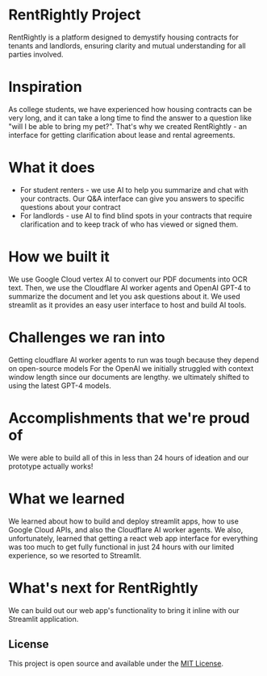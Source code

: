 # RentRightly Project

RentRightly is a platform designed to demystify housing contracts for tenants and landlords, ensuring clarity and mutual understanding for all parties involved.

# Inspiration
As college students, we have experienced how housing contracts can be very long, and it can take a long time to find the answer to a question like "will I be able to bring my pet?". That's why we created RentRightly - an interface for getting clarification about lease and rental agreements.

# What it does
- For student renters - we use AI to help you summarize and chat with your contracts. Our Q&A interface can give you answers to specific questions about your contract 
- For landlords - use AI to find blind spots in your contracts that require clarification and to keep track of who has viewed or signed them.

# How we built it
We use Google Cloud vertex AI to convert our PDF documents into OCR text. Then, we use the Cloudflare AI worker agents and OpenAI GPT-4 to summarize the document and let you ask questions about it. We used streamlit as it provides an easy user interface to host and build AI tools.

# Challenges we ran into
Getting cloudflare AI worker agents to run was tough because they depend on open-source models For the OpenAI we initially struggled with context window length since our documents are lengthy. we ultimately shifted to using the latest GPT-4 models.

# Accomplishments that we're proud of
We were able to build all of this in less than 24 hours of ideation and our prototype actually works!

# What we learned
We learned about how to build and deploy streamlit apps, how to use Google Cloud APIs, and also the Cloudflare AI worker agents. We also, unfortunately, learned that getting a react web app interface for everything was too much to get fully functional in just 24 hours with our limited experience, so we resorted to Streamlit.

# What's next for RentRightly
We can build out our web app's functionality to bring it inline with our Streamlit application.

## License

This project is open source and available under the [MIT License](LICENSE).

